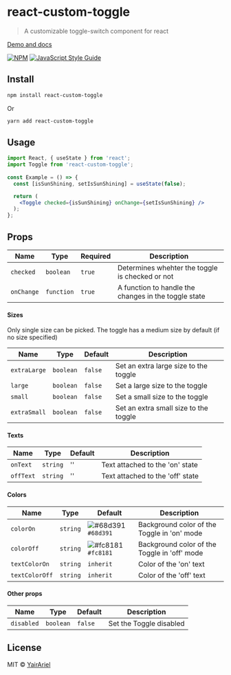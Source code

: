 # react-custom-toggle

> A customizable toggle-switch component for react

[Demo and docs](https://yairariel.github.io/react-custom-toggle/)

[![NPM](https://img.shields.io/npm/v/react-custom-toggle.svg)](https://www.npmjs.com/package/react-custom-toggle) [![JavaScript Style Guide](https://img.shields.io/badge/code_style-standard-brightgreen.svg)](https://standardjs.com)

## Install

```bash
npm install react-custom-toggle
```

Or

```bash
yarn add react-custom-toggle
```

## Usage

```jsx
import React, { useState } from 'react';
import Toggle from 'react-custom-toggle';
     
const Example = () => {
  const [isSunShining, setIsSunShining] = useState(false);

  return (
    <Toggle checked={isSunShining} onChange={setIsSunShining} />
  );
};
```

## **Props**

| Name       | Type       | Required | Description                                          | 
| -----------| ---------- | -------- | ---------------------------------------------------- |
| `checked`  | `boolean`  | `true`   | Determines whehter the toggle is checked or not      |
| `onChange` | `function` | `true`   | A function to handle the changes in the toggle state |

#### Sizes

Only single size can be picked. The toggle has a medium size by default (if no size specified)

| Name         | Type      | Default | Description                           |
| ------------ | --------- | ------- | ------------------------------------- |
| `extraLarge` | `boolean` | `false` | Set an extra large size to the toggle |
| `large`      | `boolean` | `false` | Set a large size to the toggle        |
| `small`      | `boolean` | `false` | Set a small size to the toggle        |
| `extraSmall` | `boolean` | `false` | Set an extra small size to the toggle |

#### Texts

| Name      | Type     | Default | Description                      |
| --------- | -------- | ------- | -------------------------------- |
| `onText`  | `string` | ''      | Text attached to the 'on' state  |
| `offText` | `string` | ''      | Text attached to the 'off' state |

#### Colors

| Name           | Type     | Default                                                                  | Description                                  |
| -------------- | -------- | ------------------------------------------------------------------------ | -------------------------------------------- |
| `colorOn`      | `string` | ![#68d391](https://via.placeholder.com/15/68d391/000000?text=+)`#68d391` | Background color of the Toggle in 'on' mode  |
| `colorOff`     | `string` | ![#fc8181](https://via.placeholder.com/15/fc8181/000000?text=+)`#fc8181` | Background color of the Toggle in 'off' mode |
| `textColorOn`  | `string` | `inherit`                                                                | Color of the 'on' text                       |
| `textColorOff` | `string` | `inherit`                                                                | Color of the 'off' text                      |

#### Other props

| Name       | Type      | Default | Description             |
| ---------- | --------- | ------- | ----------------------- |
| `disabled` | `boolean` | `false` | Set the Toggle disabled |

## License

MIT © [YairAriel](https://github.com/YairAriel)

